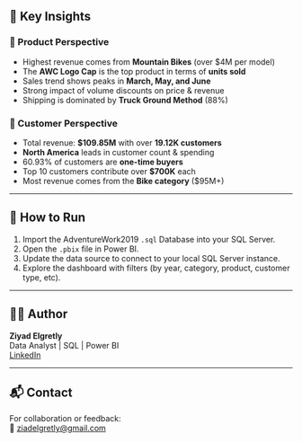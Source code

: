 ## 🧠 Key Insights

### 🔹 Product Perspective
- Highest revenue comes from **Mountain Bikes** (over \$4M per model)
- The **AWC Logo Cap** is the top product in terms of **units sold**
- Sales trend shows peaks in **March, May, and June**
- Strong impact of volume discounts on price & revenue
- Shipping is dominated by **Truck Ground Method** (88%)

### 🔹 Customer Perspective
- Total revenue: **\$109.85M** with over **19.12K customers**
- **North America** leads in customer count & spending
- 60.93% of customers are **one-time buyers**
- Top 10 customers contribute over **\$700K** each
- Most revenue comes from the **Bike category** (\$95M+)

---


## 🧪 How to Run

1. Import the AdventureWork2019 `.sql` Database into your SQL Server.
2. Open the `.pbix` file in Power BI.
3. Update the data source to connect to your local SQL Server instance.
4. Explore the dashboard with filters (by year, category, product, customer type, etc).

---

## 🧑‍💻 Author

**Ziyad Elgretly**  
Data Analyst | SQL | Power BI  
[LinkedIn]((https://www.linkedin.com/in/ziadelgretly/)) 

---

## 📬 Contact

For collaboration or feedback:  
📧 ziadelgretly@gmail.com

